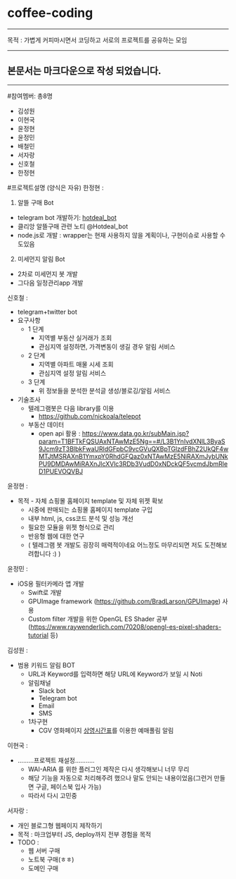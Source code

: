 # coffee-coding
---
목적 : 가볍게 커피마시면서 코딩하고 서로의 프로젝트를 공유하는 모임

---
 ## 본문서는 마크다운으로 작성 되었습니다. 
---


#참여멤버: 총8명
- 김성원
- 이현국
- 윤정현
- 윤정민
- 배철민
- 서자랑
- 신호철
- 한정현

#프로젝트설명 (양식은 자유)
한정현 :
1. 알뜰 구매 Bot
  - telegram bot 개발하기: [hotdeal_bot](https://github.com/kazikai/coffee-coding/blob/master/hotdeal_bot.md)
  - 클리앙 알뜰구매 관련 노티 @Hotdeal_bot
  - node.js로 개발 : wrapper는 현재 사용하지 않을 계획이나, 구현이슈로 사용할 수도있음
2. 미세먼지 알림 Bot
  - 2차로 미세먼지 봇 개발
  - 그다음 일정관리app  개발


신호철 :
* telegram+twitter bot
* 요구사항
  * 1 단계
    * 지역별 부동산 실거래가 조회
    * 관심지역 설정하면, 가격변동이 생길 경우 알림 서비스
  * 2 단계
    * 지역별 아파트 매물 시세 조회
    * 관심지역 설정 알림 서비스
  * 3 단계
    * 위 정보들을 분석한 분석글 생성/블로깅/알림 서비스
* 기술조사
  * 텔레그램봇은 다음 library를 이용
    * https://github.com/nickoala/telepot
  * 부동산 데이터
    * open api 활용 : https://www.data.go.kr/subMain.jsp?param=T1BFTkFQSUAxNTAwMzE5Ng==#/L3B1YnIvdXNlL3ByaS9Jcm9zT3BlbkFwaURldGFpbC9vcGVuQXBpTGlzdFBhZ2UkQF4wMTJtMSRAXnB1YmxpY0RhdGFQaz0xNTAwMzE5NiRAXmJybUNkPU9DMDAwMiRAXnJlcXVlc3RDb3VudD0xNDckQF5vcmdJbmRleD1PUEVOQVBJ

윤정현 :
* 목적 - 자체 쇼핑몰 홈페이지 template 및 자체 위젯 확보
  * 시중에 판매되는 쇼핑몰 홈페이지 template 구입
  * 내부 html, js, css코드 분석 및 성능 개선
  * 필요한 모듈을 위젯 형식으로 관리
  * 반응형 웹에 대한 연구
  * ( 텔레그램 봇 개발도 굉장히 매력적이네요 어느정도 마무리되면 저도 도전해보려합니다 :) )


윤정민 :
* iOS용 필터카메라 앱 개발
  * Swift로 개발
  * GPUImage framework (https://github.com/BradLarson/GPUImage) 사용
  * Custom filter 개발을 위한 OpenGL ES Shader 공부 (https://www.raywenderlich.com/70208/opengl-es-pixel-shaders-tutorial 등)

김성원 :
* 범용 키워드 알림 BOT
  * URL과 Keyword를 입력하면 해당 URL에 Keyword가 보일 시 Noti
  * 알림채널
    * Slack bot
    * Telegram bot
    * Email
    * SMS
  * 1차구현
    * CGV 영화페이지 [상영시간표](http://www.cgv.co.kr/reserve/show-times/?areacode=01&theaterCode=0074&date=20160402)를 이용한 예매풀림 알림

이현국 :
* .........프로젝트 재설정...........
  * WAI-ARIA 를 위한 플러그인 제작은 다시 생각해보니 너무 무리
  * 해당 기능을 자동으로 처리해주려 했으나 말도 안되는 내용이었음(그런거 만들면 구글, 페이스북 입사 가능)
  * 따라서 다시 고민중

서자랑 :
* 개인 블로그형 웹페이지 제작하기
* 목적 : 마크업부터 JS, deploy까지 전부 경험을 목적
* TODO :
  * 웹 서버 구매
  * 노트북 구매(ㅎㅎ)
  * 도메인 구매
